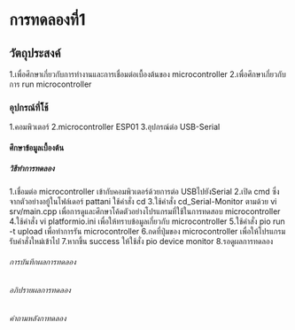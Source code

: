 # การทดลองที่1

## วัตถุประสงค์  
1.เพื่อศึกษาเกี่ยวกับการทำงานและการเชื่อมต่อเบื้องต้นของ microcontroller 
2.เพื่อศึกษาเกี่ยวกับการ run microcontroller

### อุปกรณ์ที่ใ้ช้
1.คอมพิวเตอร์
2.microcontroller ESP01
3.อุปกรณ์ต่อ USB-Serial

#### ศึกษาข้อมูลเบื้องต้น

##### วิธีทำการทดลอง
1.เชื่อมต่อ microcontroller เข้ากับคอมพิวเตอร์ด้วยการต่อ  USBไปยังSerial
2.เปิด cmd ซึ่งจากตัวอย่างอยู้ในโฟล์เดอร์ pattani ใช้คำสั่ง cd
3.ใช้คำสั่ง cd_Serial-Monitor ตามด้วย vi srv/main.cpp  เพื่อการดูและศึกษาโค้ดตัวอย่างโปรแกรมที่ใช้ในการทดสอบ microcontroller
4.ใช้คำสั่ง vi platformio.ini เพื่อให้ทราบข้อมูลเกี่ยวกับ  microcontroller
5.ใช้คำสั่ง pio run -t upload เพื่อทำการรัน microcontroller
6.กดที่ปุ่มของ microcontroller เพื่อให้โปรแกรมรับคำสั่งใหม่เข้าไป
7.หากขึ้น success ให้ใช้สั่ง pio device monitor
8.รอดูผลการทดลอง

###### การบันทึกผลการทดลอง

###### อภิปรายผลการทดลอง

###### คำถามหลังกาทดลอง
